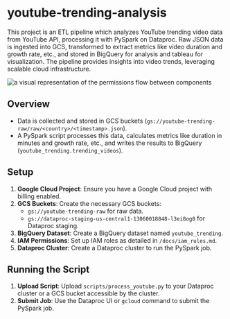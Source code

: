 # youtube-trending-analysis
This project is an ETL pipeline which analyzes YouTube trending video data from YouTube API, processing it with PySpark on Dataproc. Raw JSON data is ingested into GCS, transformed to extract metrics like video duration and growth rate, etc., and stored in BigQuery for analysis and tableau for visualization. The pipeline provides insights into video trends, leveraging scalable cloud infrastructure.

![a visual representation of the permissions flow between components](https://github.com/user-attachments/assets/da0c81d9-1950-4c5b-a03e-4b9d98cc767b)


## Overview
- Data is collected and stored in GCS buckets (`gs://youtube-trending-raw/raw/<country>/<timestamp>.json`).
- A PySpark script processes this data, calculates metrics like duration in minutes and growth rate, etc., and writes the results to BigQuery (`youtube_trending.trending_videos`).

## Setup
1. **Google Cloud Project**: Ensure you have a Google Cloud project with billing enabled.
2. **GCS Buckets**: Create the necessary GCS buckets:
   - `gs://youtube-trending-raw` for raw data.
   - `gs://dataproc-staging-us-central1-13060018848-l3ei8og8` for Dataproc staging.
3. **BigQuery Dataset**: Create a BigQuery dataset named `youtube_trending`.
4. **IAM Permissions**: Set up IAM roles as detailed in `/docs/iam_rules.md`.
5. **Dataproc Cluster**: Create a Dataproc cluster to run the PySpark job.

## Running the Script
1. **Upload Script**: Upload `scripts/process_youtube.py` to your Dataproc cluster or a GCS bucket accessible by the cluster.
2. **Submit Job**: Use the Dataproc UI or `gcloud` command to submit the PySpark job.
